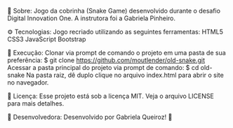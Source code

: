 🐍 Sobre:
Jogo da cobrinha (Snake Game) desenvolvido durante o desafio Digital Innovation One. A instrutora foi a Gabriela Pinheiro. 

⚙️ Tecnologias:
Jogo recriado utilizando as seguintes ferramentas:
HTML5
CSS3
JavaScript
Bootstrap

💾 Execução:
Clonar via prompt de comando o projeto em uma pasta de sua preferência:
$ git clone https://github.com/moutlender/old-snake.git
Acessar a pasta principal do projeto via prompt de comando:
$ cd old-snake
Na pasta raiz, dê duplo clique no arquivo index.html para abrir o site no navegador.

🔐 Licença:
Esse projeto está sob a licença MIT. Veja o arquivo LICENSE para mais detalhes.

👩 Desenvolvedora:
Desenvolvido por Gabriela Queiroz! 💜